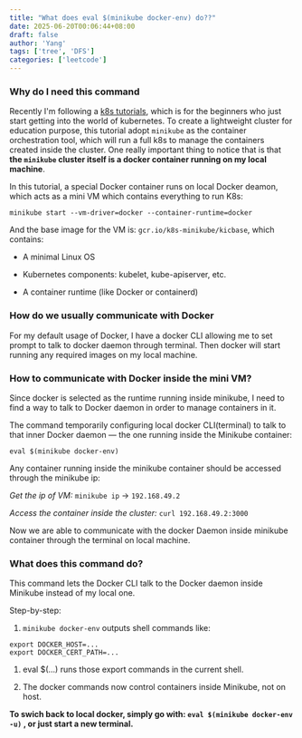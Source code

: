 ```yaml
---
title: "What does eval $(minikube docker-env) do??"
date: 2025-06-20T00:06:44+08:00
draft: false
author: 'Yang'
tags: ['tree', 'DFS']
categories: ['leetcode']
---
```


### Why do I need this command
Recently I'm following a [k8s tutorials](https://github.com/guangzhengli/k8s-tutorials), which is for the beginners who just start getting into the world of kubernetes. To create a lightweight cluster for education purpose, this tutorial adopt `minikube` as the container orchestration tool, which will run a full k8s to manage the containers created inside the cluster. One really important thing to notice that is that **the `minikube` cluster itself is a docker container running on my local machine**.

In this tutorial, a special Docker container runs on local Docker deamon, which acts as a mini VM which contains everything to run K8s:

`minikube start --vm-driver=docker --container-runtime=docker`

And the base image for the VM is:
`gcr.io/k8s-minikube/kicbase`, which contains:
- A minimal Linux OS

- Kubernetes components: kubelet, kube-apiserver, etc.

- A container runtime (like Docker or containerd)

### How do we usually communicate with Docker
For my default usage of Docker, I have a docker CLI allowing me to set prompt to talk to docker daemon through terminal. Then docker will start running any required images on my local machine.

### How to communicate with Docker inside the mini VM?
Since docker is selected as the runtime running inside minikube, I need to find a way to talk to Docker daemon in order to manage containers in it.

The command temporarily configuring local docker CLI(terminal) to talk to that inner Docker daemon — the one running inside the Minikube container:

`eval $(minikube docker-env)`

Any container running inside the minikube container should be accessed through the minikube ip:

*Get the ip of VM:*
`minikube ip` -> `192.168.49.2`

*Access the container inside the cluster:*
`curl 192.168.49.2:3000`

Now we are able to communicate with the docker Daemon inside minikube container through the terminal on local machine.


### What does this command do?
This command lets the Docker CLI talk to the Docker daemon inside Minikube instead of my local one.

Step-by-step:
1. `minikube docker-env` outputs shell commands like:

```
export DOCKER_HOST=...
export DOCKER_CERT_PATH=...
```

1. eval $(...) runs those export commands in the current shell.

2. The docker commands now control containers inside Minikube, not on host.

**To swich back to local docker, simply go with:
`eval $(minikube docker-env -u)` , or just start a new terminal.**
